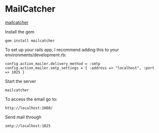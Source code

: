 # MailCatcher

[mailcatcher](https://mailcatcher.me/)

Install the gem

```
gem install mailcatcher
```

To set up your rails app, I recommend adding this to your environments/development.rb:

```
config.action_mailer.delivery_method = :smtp
config.action_mailer.smtp_settings = { :address => "localhost", :port => 1025 }
```

Start the server
```
mailcatcher
```

To access the email go to:

```
http://localhost:1080/
```
Send mail through

```
smtp://localhost:1025
```
